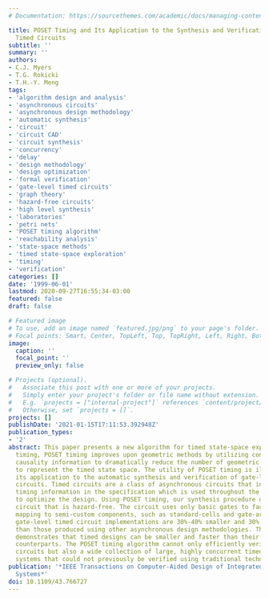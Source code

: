 ```yaml
---
# Documentation: https://sourcethemes.com/academic/docs/managing-content/

title: POSET Timing and Its Application to the Synthesis and Verification of Gate-Level
  Timed Circuits
subtitle: ''
summary: ''
authors:
- C.J. Myers
- T.G. Rokicki
- T.H.-Y. Meng
tags:
- 'algorithm design and analysis'
- 'asynchronous circuits'
- 'asynchronous design methodology'
- 'automatic synthesis'
- 'circuit'
- 'circuit CAD'
- 'circuit synthesis'
- 'concurrency'
- 'delay'
- 'design methodology'
- 'design optimization'
- 'formal verification'
- 'gate-level timed circuits'
- 'graph theory'
- 'hazard-free circuits'
- 'high level synthesis'
- 'laboratories'
- 'petri nets'
- 'POSET timing algorithm'
- 'reachability analysis'
- 'state-space methods'
- 'timed state-space exploration'
- 'timing'
- 'verification'
categories: []
date: '1999-06-01'
lastmod: 2020-09-27T16:55:34-03:00
featured: false
draft: false

# Featured image
# To use, add an image named `featured.jpg/png` to your page's folder.
# Focal points: Smart, Center, TopLeft, Top, TopRight, Left, Right, BottomLeft, Bottom, BottomRight.
image:
  caption: ''
  focal_point: ''
  preview_only: false

# Projects (optional).
#   Associate this post with one or more of your projects.
#   Simply enter your project's folder or file name without extension.
#   E.g. `projects = ["internal-project"]` references `content/project/deep-learning/index.md`.
#   Otherwise, set `projects = []`.
projects: []
publishDate: '2021-01-15T17:11:53.392948Z'
publication_types:
- '2'
abstract: This paper presents a new algorithm for timed state-space exploration, POSET
  timing, POSET timing improves upon geometric methods by utilizing concurrency and
  causality information to dramatically reduce the number of geometric regions needed
  to represent the timed state space. The utility of POSET timing is illustrated by
  its application to the automatic synthesis and verification of gate-level timed
  circuits. Timed circuits are a class of asynchronous circuits that incorporate explicit
  timing information in the specification which is used throughout the synthesis procedure
  to optimize the design. Using POSET timing, our synthesis procedure derives a timed
  circuit that is hazard-free. The circuit uses only basic gates to facilitate the
  mapping to semi-custom components, such as standard-cells and gate-arrays. The resulting
  gate-level timed circuit implementations are 30%-40% smaller and 30%-50% faster
  than those produced using other asynchronous design methodologies. This paper also
  demonstrates that timed designs can be smaller and faster than their synchronous
  counterparts. The POSET timing algorithm cannot only efficiently verify our synthesized
  circuits but also a wide collection of large, highly concurrent timed circuits and
  systems that could not previously be verified using traditional techniques.
publication: '*IEEE Transactions on Computer-Aided Design of Integrated Circuits and
  Systems*'
doi: 10.1109/43.766727
---
```

